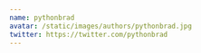 ```yaml
---
name: pythonbrad
avatar: /static/images/authors/pythonbrad.jpg
twitter: https://twitter.com/pythonbrad
---
```

